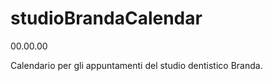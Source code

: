 # studioBrandaCalendar
<version>00.00.00<version>
  
Calendario per gli appuntamenti del studio dentistico Branda.

